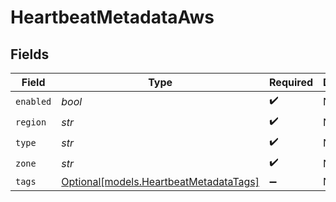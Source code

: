 # HeartbeatMetadataAws


## Fields

| Field                                                                        | Type                                                                         | Required                                                                     | Description                                                                  |
| ---------------------------------------------------------------------------- | ---------------------------------------------------------------------------- | ---------------------------------------------------------------------------- | ---------------------------------------------------------------------------- |
| `enabled`                                                                    | *bool*                                                                       | :heavy_check_mark:                                                           | N/A                                                                          |
| `region`                                                                     | *str*                                                                        | :heavy_check_mark:                                                           | N/A                                                                          |
| `type`                                                                       | *str*                                                                        | :heavy_check_mark:                                                           | N/A                                                                          |
| `zone`                                                                       | *str*                                                                        | :heavy_check_mark:                                                           | N/A                                                                          |
| `tags`                                                                       | [Optional[models.HeartbeatMetadataTags]](../models/heartbeatmetadatatags.md) | :heavy_minus_sign:                                                           | N/A                                                                          |